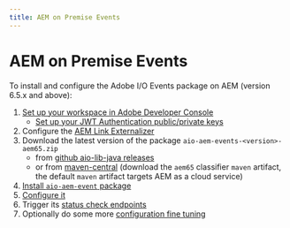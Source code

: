 ```yaml
---
title: AEM on Premise Events
---
```


# AEM on Premise Events

To install and configure the Adobe I/O Events package on AEM (version 6.5.x and above):

1. [Set up your workspace in Adobe Developer Console](aem_console_setup.md)
   * [Set up your JWT Authentication public/private keys](aem_key_setup.md)
4. Configure the [AEM Link Externalizer](aem_on_premise_link_externalizer.md)
2. Download the latest version of the package `aio-aem-events-<version>-aem65.zip`
   * from [github aio-lib-java releases](https://github.com/adobe/aio-lib-java/releases)
   * or from [maven-central](https://repo1.maven.org/maven2/com/adobe/aio/aem/aio-aem-events/)
     (download the `aem65` classifier `maven` artifact, the default `maven` artifact targets AEM as a cloud service)
3. [Install `aio-aem-event` package](aem_on_premise_package_install.md)
5. [Configure it](aem_workspace_setup.md)
6. Trigger its [status check endpoints](aem_status_check.md)
7. Optionally do some more [configuration fine tuning](aem_advanced_configurations.md)
